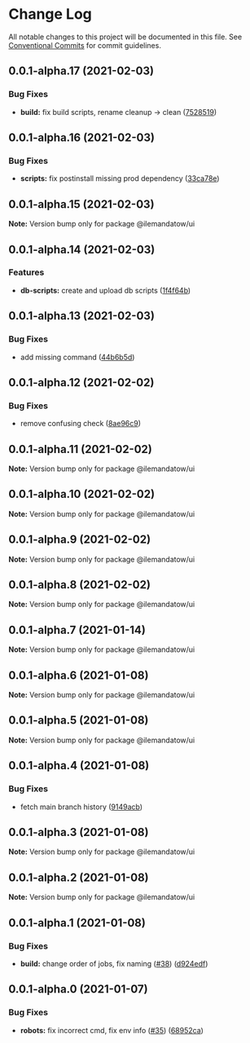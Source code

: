 # Change Log

All notable changes to this project will be documented in this file.
See [Conventional Commits](https://conventionalcommits.org) for commit guidelines.

## 0.0.1-alpha.17 (2021-02-03)


### Bug Fixes

* **build:** fix build scripts, rename cleanup -> clean ([7528519](https://github.com/MMMalik/ilemandatow/commit/752851937d5cf316dae4510a4f41ff3593aeb985))





## 0.0.1-alpha.16 (2021-02-03)


### Bug Fixes

* **scripts:** fix postinstall missing prod dependency ([33ca78e](https://github.com/MMMalik/ilemandatow/commit/33ca78e5e6bbf216c247a7a319d0320a0fd82fda))





## 0.0.1-alpha.15 (2021-02-03)

**Note:** Version bump only for package @ilemandatow/ui





## 0.0.1-alpha.14 (2021-02-03)


### Features

* **db-scripts:** create and upload db scripts ([1f4f64b](https://github.com/MMMalik/ilemandatow/commit/1f4f64be84cba0bd940776c42406dc31216bed5d))





## 0.0.1-alpha.13 (2021-02-03)


### Bug Fixes

* add missing command ([44b6b5d](https://github.com/MMMalik/ilemandatow/commit/44b6b5db11a598d59a727dc90504be45e683a973))





## 0.0.1-alpha.12 (2021-02-02)


### Bug Fixes

* remove confusing check ([8ae96c9](https://github.com/MMMalik/ilemandatow/commit/8ae96c9c1765c977450f0ef66a9bebb236c1b2f4))





## 0.0.1-alpha.11 (2021-02-02)

**Note:** Version bump only for package @ilemandatow/ui





## 0.0.1-alpha.10 (2021-02-02)

**Note:** Version bump only for package @ilemandatow/ui





## 0.0.1-alpha.9 (2021-02-02)

**Note:** Version bump only for package @ilemandatow/ui





## 0.0.1-alpha.8 (2021-02-02)

**Note:** Version bump only for package @ilemandatow/ui





## 0.0.1-alpha.7 (2021-01-14)

**Note:** Version bump only for package @ilemandatow/ui





## 0.0.1-alpha.6 (2021-01-08)

**Note:** Version bump only for package @ilemandatow/ui





## 0.0.1-alpha.5 (2021-01-08)

**Note:** Version bump only for package @ilemandatow/ui





## 0.0.1-alpha.4 (2021-01-08)


### Bug Fixes

* fetch main branch history ([9149acb](https://github.com/MMMalik/ilemandatow/commit/9149acb1d1c60fb8a3f68a8fbd9458db0348bc6a))





## 0.0.1-alpha.3 (2021-01-08)

**Note:** Version bump only for package @ilemandatow/ui





## 0.0.1-alpha.2 (2021-01-08)

**Note:** Version bump only for package @ilemandatow/ui





## 0.0.1-alpha.1 (2021-01-08)


### Bug Fixes

* **build:** change order of jobs, fix naming ([#38](https://github.com/MMMalik/ilemandatow/issues/38)) ([d924edf](https://github.com/MMMalik/ilemandatow/commit/d924edf28dca6f7a2932e369e8e8d2a56be40f11))





## 0.0.1-alpha.0 (2021-01-07)


### Bug Fixes

* **robots:** fix incorrect cmd, fix env info ([#35](https://github.com/MMMalik/ilemandatow/issues/35)) ([68952ca](https://github.com/MMMalik/ilemandatow/commit/68952ca5a1691736efb6e9a9ef1c597147470e03))
